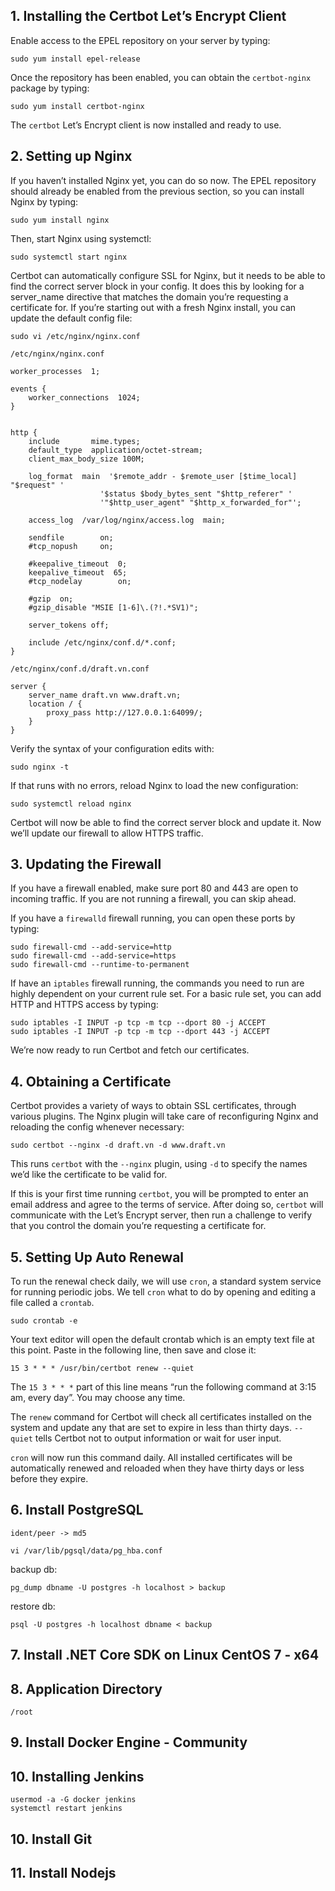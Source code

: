 ## 1. Installing the Certbot Let’s Encrypt Client
Enable access to the EPEL repository on your server by typing:

    sudo yum install epel-release

Once the repository has been enabled, you can obtain the `certbot-nginx` package by typing:

    sudo yum install certbot-nginx

The `certbot` Let’s Encrypt client is now installed and ready to use.
    
## 2. Setting up Nginx
If you haven’t installed Nginx yet, you can do so now. The EPEL repository should already be enabled from the previous section, so you can install Nginx by typing:

    sudo yum install nginx

Then, start Nginx using systemctl:

    sudo systemctl start nginx

Certbot can automatically configure SSL for Nginx, but it needs to be able to find the correct server block in your config. It does this by looking for a server_name directive that matches the domain you’re requesting a certificate for. If you’re starting out with a fresh Nginx install, you can update the default config file:

    sudo vi /etc/nginx/nginx.conf

`/etc/nginx/nginx.conf`

    worker_processes  1;

    events {
        worker_connections  1024;
    }


    http {
        include       mime.types;
        default_type  application/octet-stream;
        client_max_body_size 100M;

        log_format  main  '$remote_addr - $remote_user [$time_local] "$request" '
                        '$status $body_bytes_sent "$http_referer" '
                        '"$http_user_agent" "$http_x_forwarded_for"';

        access_log  /var/log/nginx/access.log  main;

        sendfile        on;
        #tcp_nopush     on;

        #keepalive_timeout  0;
        keepalive_timeout  65;
        #tcp_nodelay        on;

        #gzip  on;
        #gzip_disable "MSIE [1-6]\.(?!.*SV1)";

        server_tokens off;

        include /etc/nginx/conf.d/*.conf;
    }

`/etc/nginx/conf.d/draft.vn.conf`

    server {
        server_name draft.vn www.draft.vn;
        location / {
            proxy_pass http://127.0.0.1:64099/;
        }
    }

Verify the syntax of your configuration edits with:

    sudo nginx -t

If that runs with no errors, reload Nginx to load the new configuration:

    sudo systemctl reload nginx

Certbot will now be able to find the correct server block and update it. Now we’ll update our firewall to allow HTTPS traffic.

## 3. Updating the Firewall

If you have a firewall enabled, make sure port 80 and 443 are open to incoming traffic. If you are not running a firewall, you can skip ahead.

If you have a `firewalld` firewall running, you can open these ports by typing:

    sudo firewall-cmd --add-service=http
    sudo firewall-cmd --add-service=https
    sudo firewall-cmd --runtime-to-permanent

If have an `iptables` firewall running, the commands you need to run are highly dependent on your current rule set. For a basic rule set, you can add HTTP and HTTPS access by typing:

    sudo iptables -I INPUT -p tcp -m tcp --dport 80 -j ACCEPT
    sudo iptables -I INPUT -p tcp -m tcp --dport 443 -j ACCEPT

We’re now ready to run Certbot and fetch our certificates.

## 4. Obtaining a Certificate
Certbot provides a variety of ways to obtain SSL certificates, through various plugins. The Nginx plugin will take care of reconfiguring Nginx and reloading the config whenever necessary:

    sudo certbot --nginx -d draft.vn -d www.draft.vn

This runs `certbot` with the `--nginx` plugin, using `-d` to specify the names we’d like the certificate to be valid for.

If this is your first time running `certbot`, you will be prompted to enter an email address and agree to the terms of service. After doing so, `certbot` will communicate with the Let’s Encrypt server, then run a challenge to verify that you control the domain you’re requesting a certificate for.
    
## 5. Setting Up Auto Renewal
To run the renewal check daily, we will use `cron`, a standard system service for running periodic jobs. We tell `cron` what to do by opening and editing a file called a `crontab`.

    sudo crontab -e

Your text editor will open the default crontab which is an empty text file at this point. Paste in the following line, then save and close it:

    15 3 * * * /usr/bin/certbot renew --quiet

The `15 3 * * *` part of this line means “run the following command at 3:15 am, every day”. You may choose any time.

The `renew` command for Certbot will check all certificates installed on the system and update any that are set to expire in less than thirty days. `--quiet` tells Certbot not to output information or wait for user input.

`cron` will now run this command daily. All installed certificates will be automatically renewed and reloaded when they have thirty days or less before they expire.

## 6. Install PostgreSQL
`ident/peer -> md5`

    vi /var/lib/pgsql/data/pg_hba.conf

backup db:

    pg_dump dbname -U postgres -h localhost > backup

restore db:

    psql -U postgres -h localhost dbname < backup


## 7. Install .NET Core SDK on Linux CentOS 7 - x64

## 8. Application Directory
`/root`

## 9. Install Docker Engine - Community

## 10. Installing Jenkins

    usermod -a -G docker jenkins
    systemctl restart jenkins

## 10. Install Git

## 11. Install Nodejs

